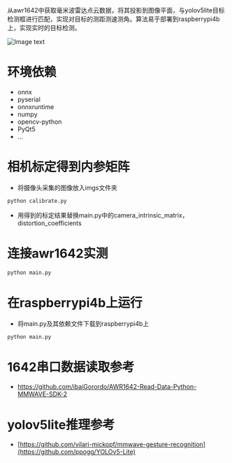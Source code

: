 从awr1642中获取毫米波雷达点云数据，将其投影到图像平面，与yolov5lite目标检测框进行匹配，实现对目标的测距测速测角。算法易于部署到raspberrypi4b上，实现实时的目标检测。

![Image text](https://github.com/lyz678/radar_camera_fusion_awr1642_yolov5lite/blob/main/cfg/radar_camera.gif)

# 环境依赖
- onnx
- pyserial
- onnxruntime
- numpy
- opencv-python
- PyQt5
- ...


# 相机标定得到内参矩阵
- 将摄像头采集的图像放入imgs文件夹
```bash
python calibrate.py
```
- 用得到的标定结果替换main.py中的camera_intrinsic_matrix，distortion_coefficients
  


# 连接awr1642实测
```bash
python main.py
```

# 在raspberrypi4b上运行

- 将main.py及其依赖文件下载到raspberrypi4b上

```bash
python main.py
```
# 1642串口数据读取参考
- https://github.com/ibaiGorordo/AWR1642-Read-Data-Python-MMWAVE-SDK-2
  
# yolov5lite推理参考
- [https://github.com/vilari-mickopf/mmwave-gesture-recognition](https://github.com/ppogg/YOLOv5-Lite)






